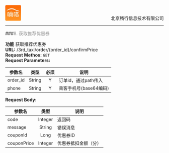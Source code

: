 <div align="center">
<img src="../../dida.jpg" height="50" width="50" align="left">
<br><p align="right">北京畅行信息技术有限公司</p>
</div>


---

###<font color=#8E8E8E >8. 获取推荐优惠券</font>

**功能**    获取推荐优惠券<br>
**URL:**   /3rd_taxi/order/{order_id}/confirmPrice<br>
**Request Methos:**  `GET`<br>
**Request Parameters:** 

| 参数名      | 类型   |  必须 |  说明  |
| ---         | :-----:|:----:|  ---   |
| order_id         | String   | Y  |  订单id，通过path传入     |
| phone            | String   | Y  |  乘客手机号(base64编码)   |
 
**Request Body:** 

| 参数名      | 类型   |   说明  |
| ---         | :-----:|  ---   |
| code        | Integer | 返回码|
| message     | String  |错误消息|
| couponId    | Long    |优惠券ID|
| couponPrice | Integer |优惠券抵扣金额（分）|

